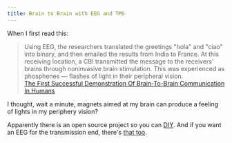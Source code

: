 ```yaml
---
title: Brain to Brain with EEG and TMS
---
```


When I first read this:

> Using EEG, the researchers translated the greetings "hola" and "ciao" into binary, and then emailed the results from India to France. At this receiving location, a CBI transmitted the message to the receivers' brains through noninvasive brain stimulation. This was experienced as phosphenes — flashes of light in their peripheral vision.  
[The First Successful Demonstration Of Brain-To-Brain Communication In Humans](http://io9.com/technologically-assisted-telepathy-demonstrated-in-huma-1630047523)

I thought, wait a minute, magnets aimed at my brain can produce a feeling of lights in my periphery vision?

Apparently there is an open source project so you can [DIY](http://open-rtms.sourceforge.net/about.html). And if you want an EEG for the transmission end, there's [that too](http://openeeg.sourceforge.net/doc/index.html).